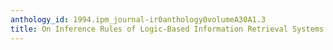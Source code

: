 ```yaml
---
anthology_id: 1994.ipm_journal-ir0anthology0volumeA30A1.3
title: On Inference Rules of Logic-Based Information Retrieval Systems
---
```

